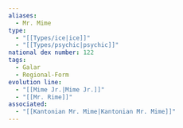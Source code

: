 ```yaml
---
aliases:
  - Mr. Mime
type:
  - "[[Types/ice|ice]]"
  - "[[Types/psychic|psychic]]"
national dex number: 122
tags:
  - Galar
  - Regional-Form
evolution line:
  - "[[Mime Jr.|Mime Jr.]]"
  - "[[Mr. Rime]]"
associated:
  - "[[Kantonian Mr. Mime|Kantonian Mr. Mime]]"
---
```

